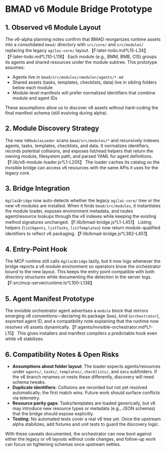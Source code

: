 # BMAD v6 Module Bridge Prototype

## 1. Observed v6 Module Layout

The v6-alpha planning notes confirm that BMAD reorganizes runtime assets into a consolidated `bmad/` directory with `src/core/` and `src/modules/` replacing the legacy `agilai-core/` layout.【F:later-todo.md†L15-L34】【F:later-todo.md†L110-L118】 Each module (e.g., BMM, BMB, CIS) groups its agents and shared resources under the module subtree. This prototype assumes:

- Agents live in `bmad/src/modules/<module>/agents/*.md`
- Shared assets (tasks, templates, checklists, data) live in sibling folders below each module
- Module-level manifests will prefer normalized identifiers that combine module and agent IDs

These assumptions allow us to discover v6 assets without hard-coding the final manifest schema (still evolving during alpha).

## 2. Module Discovery Strategy

The new `V6ModuleLoader` scans `bmad/src/modules/*` and recursively indexes agents, tasks, templates, checklists, and data. It normalizes identifiers, records potential collisions, and exposes list/read helpers that return the owning module, filesystem path, and parsed YAML for agent definitions.【F:lib/v6-module-loader.js†L1-L205】 The loader caches its catalog so the invisible bridge can access v6 resources with the same APIs it uses for the legacy core.

## 3. Bridge Integration

`AgilaiBridge` now auto-detects whether the legacy `agilai-core/` tree or the new v6 modules are installed. When it finds `bmad/src/modules`, it instantiates the module loader, exposes environment metadata, and routes agent/resource lookups through the v6 indexes while keeping the existing method signatures unchanged.【F:lib/bmad-bridge.js†L1-L451】 Listing helpers (`listAgents`, `listTasks`, `listTemplates`) now return module-qualified identifiers to reflect v6 packaging.【F:lib/bmad-bridge.js†L382-L451】

## 4. Entry-Point Hook

The MCP runtime still calls `AgilaiBridge` lazily, but it now logs whenever the bridge reports a v6 module environment so operators know the orchestrator bound to the new layout. This keeps the entry point compatible with both directory structures while documenting the detection in the server logs.【F:src/mcp-server/runtime.ts†L100-L138】

## 5. Agent Manifest Prototype

The invisible orchestrator agent advertises a `module` block that mirrors emerging v6 conventions—declaring its package (`bmm`), kind (`orchestrator`), exported agent ID, and a compatibility note explaining that the runtime now resolves v6 assets dynamically.【F:agents/invisible-orchestrator.md†L1-L15】 This gives installers and manifest compilers a predictable hook even while v6 stabilizes.

## 6. Compatibility Notes & Open Risks

- **Assumptions about folder layout**: The loader expects agents/resources under `agents/`, `tasks/`, `templates/`, `checklists/`, and `data` subfolders. If the v6 branch renames or nests these differently, discovery will need schema tweaks.
- **Duplicate identifiers**: Collisions are recorded but not yet resolved automatically; the first match wins. Future work should surface conflicts via telemetry.
- **Resource parity gaps**: Tasks/templates are loaded generically, but v6 may introduce new resource types or metadata (e.g., JSON schemas) that the bridge should expose explicitly.
- **Testing**: No automated tests cover a real v6 tree yet. Once the upstream alpha stabilizes, add fixtures and unit tests to guard the discovery logic.

With these caveats documented, the orchestrator can now boot against either the legacy or v6 layouts without code changes, and follow-up work can focus on tightening schemas once upstream settles.
